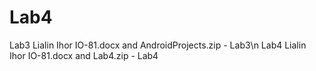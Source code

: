 # Lab4
Lab3 Lialin Ihor IO-81.docx and AndroidProjects.zip - Lab3\n
Lab4 Lialin Ihor IO-81.docx and Lab4.zip - Lab4
